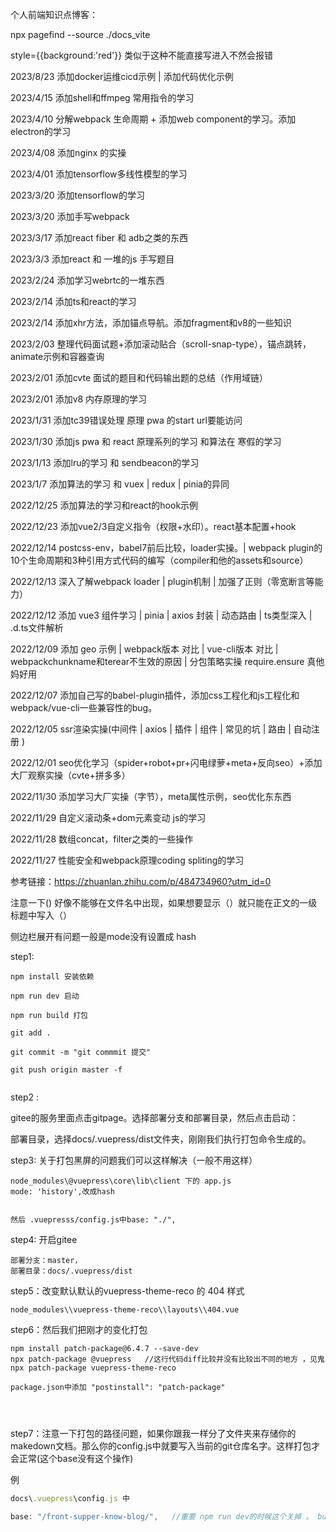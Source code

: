 个人前端知识点博客：


npx pagefind --source ./docs_vite

style={{background:'red'}} 类似于这种不能直接写进入不然会报错

2023/8/23 添加docker运维cicd示例 | 添加代码优化示例

2023/4/15 添加shell和ffmpeg 常用指令的学习

2023/4/10 分解webpack 生命周期 + 添加web component的学习。添加electron的学习

2023/4/08 添加nginx 的实操

2023/4/01 添加tensorflow多线性模型的学习

2023/3/20 添加tensorflow的学习

2023/3/20 添加手写webpack

2023/3/17 添加react fiber 和 adb之类的东西

2023/3/3 添加react 和 一堆的js 手写题目

2023/2/24 添加学习webrtc的一堆东西

2023/2/14 添加ts和react的学习

2023/2/14 添加xhr方法，添加锚点导航。添加fragment和v8的一些知识

2023/2/03 整理代码面试题+添加滚动贴合（scroll-snap-type），锚点跳转，animate示例和容器查询

2023/2/01 添加cvte 面试的题目和代码输出题的总结（作用域链）

2023/2/01 添加v8 内存原理的学习

2023/1/31 添加tc39错误处理 原理 pwa 的start url要能访问

2023/1/30 添加js pwa 和 react 原理系列的学习 和算法在 寒假的学习

2023/1/13 添加lru的学习 和 sendbeacon的学习

2023/1/7 添加算法的学习 和 vuex | redux | pinia的异同

2022/12/25 添加算法的学习和react的hook示例

2022/12/23 添加vue2/3自定义指令（权限+水印）。react基本配置+hook

2022/12/14 postcss-env，babel7前后比较，loader实操。| webpack plugin的10个生命周期和3种引用方式代码的编写（compiler和他的assets和source）

2022/12/13 深入了解webpack loader | plugin机制 | 加强了正则（零宽断言等能力）

2022/12/12 添加 vue3 组件学习 | pinia | axios 封装 | 动态路由 | ts类型深入 | .d.ts文件解析

2022/12/09 添加 geo 示例 | webpack版本 对比  | vue-cli版本 对比 | webpackchunkname和terear不生效的原因 | 分包策略实操 require.ensure 真他妈好用

2022/12/07 添加自己写的babel-plugin插件，添加css工程化和js工程化和webpack/vue-cli一些兼容性的bug。

2022/12/05 ssr渲染实操(中间件 | axios | 插件 | 组件 | 常见的坑 | 路由 | 自动注册 )

2022/12/01 seo优化学习（spider+robot+pr+闪电绿萝+meta+反向seo）+添加大厂观察实操（cvte+拼多多）

2022/11/30 添加学习大厂实操（字节），meta属性示例，seo优化东东西

2022/11/29 自定义滚动条+dom元素变动 js的学习

2022/11/28 数组concat，filter之类的一些操作

2022/11/27 性能安全和webpack原理coding spliting的学习





参考链接：https://zhuanlan.zhihu.com/p/484734960?utm_id=0

注意一下() 好像不能够在文件名中出现，如果想要显示（）就只能在正文的一级标题中写入（）

侧边栏展开有问题一般是mode没有设置成 hash

step1:
```
npm install 安装依赖

npm run dev 启动

npm run build 打包

git add .

git commit -m "git commmit 提交"

git push origin master -f


```

step2 : 

gitee的服务里面点击gitpage。选择部署分支和部署目录，然后点击启动：

部署目录，选择docs/.vuepress/dist文件夹，刚刚我们执行打包命令生成的。


step3: 关于打包黑屏的问题我们可以这样解决（一般不用这样）
```
node_modules\@vuepress\core\lib\client 下的 app.js 
mode: 'history',改成hash


然后 .vuepresss/config.js中base: "./",

```

step4: 开启gitee
```
部署分支：master，
部署目录：docs/.vuepress/dist

```


step5：改变默认默认的vuepress-theme-reco 的 404 样式
```
node_modules\\vuepress-theme-reco\\layouts\\404.vue

```

step6：然后我们把刚才的变化打包

```
npm install patch-package@6.4.7 --save-dev
npx patch-package @vuepress   //这行代码diff比较并没有比较出不同的地方 ，见鬼
npx patch-package vuepress-theme-reco

package.json中添加 "postinstall": "patch-package"




```

step7：注意一下打包的路径问题，如果你跟我一样分了文件夹来存储你的makedown文档。那么你的config.js中就要写入当前的git仓库名字。这样打包才会正常(这个base没有这个操作)

例

```js
docs\.vuepress\config.js 中

base: "/front-supper-know-blog/",   //重要 npm run dev的时候这个关掉 。 build的时候再把他打开
```

